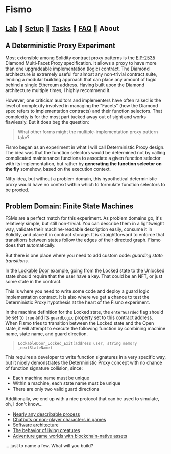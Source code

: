 # Fismo
## [Lab](../README.md) 🧪 [Setup](setup.md) 🧪 [Tasks](tasks.md) 🧪 [FAQ](faq.md) 🧪 About

## A Deterministic Proxy Experiment
Most extensible among Solidity contract proxy patterns is the [EIP-2535](https://eips.ethereum.org/EIPS/eip-2535) Diamond Multi-Facet Proxy specification. It allows a proxy to have more than one upgradeable implementation (logic) contract. The Diamond architecture is extremely useful for almost any non-trivial contract suite, lending a modular building approach that can place any amount of logic behind a single Ethereum address. Having built upon the Diamond architecture multiple times, I highly recommend it.

However, one criticism auditors and implementers have often raised is the level of complexity involved in managing the "Facets" (how the Diamond spec refers to implementation contracts) and their function selectors. That complexity is for the most part tucked away out of sight and works flawlessly. But it does beg the question: 

> What other forms might the multiple-implementation proxy pattern take?

Fismo began as an experiment in what I will call Deterministic Proxy design. The idea was that the function selectors would be determined not by calling complicated maintenance functions to associate a given function selector with its implementation, but rather by **generating the function selector on the fly** somehow, based on the execution context.

Nifty idea, but without a problem domain, this hypothetical deterministic proxy would have no context within which to formulate function selectors to be proxied. 

## Problem Domain: Finite State Machines
FSMs are a perfect match for this experiment. As problem domains go, it's relatively simple, but still non-trivial. You can describe them in a lightweight way, validate their machine-readable description easily, consume it in Solidity, and place it in contract storage. It is straightforward to enforce that transitions between states follow the edges of their directed graph. Fismo does that automatically.

But there is one place where you need to add custom code: _guarding state transitions._ 

In the [Lockable Door](../contracts/example/LockableDoor) example, going from the Locked state to the Unlocked state should require that the user have a key. That could be an NFT, or just some state in the contract. 

This is where you need to write some code and deploy a guard logic implementation contract. It is also where we get a chance to test the Deterministic Proxy hypothesis at the heart of the Fismo experiment.

In the machine definition for the Locked state, the `enterGuarded` flag should be set to `true` and its `guardLogic` property set to this contract address. When Fismo tries to transition between the Locked state and the Open state, it will attempt to execute the following function by combining machine name, state name, and guard direction.

> `LockableDoor_Locked_Exit(address user, string memory _nextStateName)`

This requires a developer to write function signatures in a very specific way, but it nicely demonstrates the Deterministic Proxy concept with no chance of function signature collision, since:
  - Each machine name must be unique  
  - Within a machine, each state name must be unique
  - There are only two valid guard directions

Additionally, we end up with a nice protocol that can be used to simulate, oh, I don't know...
  - [Nearly any describable process](https://scholar.google.com/scholar?q=process+simulation+with+finite+state+machines&hl=en&as_sdt=0&as_vis=1&oi=scholart)
  - [Chatbots or non-player characters in games](https://www.hamidadelyar.com/blog/finite-state-machine-chatbot/)
  - [Software architecture](328717831_Modeling_Software_with_Finite_State_Machines_A_Practical_Approach)
  - [The behavior of living creatures](https://mind-simulation.com/en/blog/tech/using-finite-state-machines-to-model-behavior.html)
  - [Adventure game worlds with blockchain-native assets](https://www.mecs-press.org/ijieeb/ijieeb-v13-n4/IJIEEB-V13-N4-5.pdf)

... just to name a few. What will you build?

